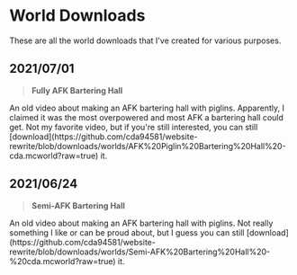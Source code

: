 # World Downloads
These are all the world downloads that I've created for various purposes.

## 2021/07/01
> **Fully AFK Bartering Hall**
<YouTubeVideo id="KP-tcB3Pg04" />
An old video about making an AFK bartering hall with piglins. Apparently, I claimed it was the most overpowered and most AFK a bartering hall could get. Not my favorite video, but if you're still interested, you can still [download](https://github.com/cda94581/website-rewrite/blob/downloads/worlds/AFK%20Piglin%20Bartering%20Hall%20-cda.mcworld?raw=true) it.

## 2021/06/24
> **Semi-AFK Bartering Hall**
<YouTubeVideo id="IIengtV2YGo" />
An old video about making an AFK bartering hall with piglins. Not really something I like or can be proud about, but I guess you can still [download](https://github.com/cda94581/website-rewrite/blob/downloads/worlds/Semi-AFK%20Bartering%20Hall%20-%20cda.mcworld?raw=true) it.